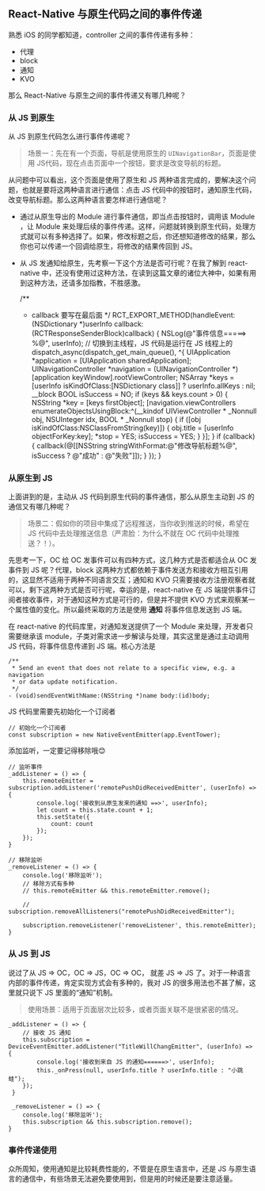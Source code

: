## React-Native 与原生代码之间的事件传递

熟悉 iOS 的同学都知道，controller 之间的事件传递有多种：

* 代理
* block
* 通知
* KVO

那么 React-Native 与原生之间的事件传递又有哪几种呢？

### 从 JS 到原生
从 JS 到原生代码怎么进行事件传递呢？
> 场景一：先在有一个页面，导航是使用原生的 `UINavigationBar`，页面是使用 JS代码，现在点击页面中一个按钮，要求是改变导航的标题。

从问题中可以看出，这个页面是使用了原生和 JS 两种语言完成的，要解决这个问题，也就是要将这两种语言进行通信：点击 JS 代码中的按钮时，通知原生代码，改变导航标题。那么这两种语言要怎样进行通信呢？

* 通过从原生导出的 Module 进行事件通信，即当点击按钮时，调用该 Module ，让 Module 来处理后续的事件传递。这样，问题就转换到原生代码，处理方式就可以有多种选择了。如果，修改标题之后，你还想知道修改的结果，那么你也可以传递一个回调给原生，将修改的结果传回到 JS。
* 从 JS 发通知给原生，先考察一下这个方法是否可行呢？在我了解到 react-native 中，还没有使用过这种方法，在读到这篇文章的诸位大神中，如果有用到这种方法，还请多加指教，不胜感激。

	/**
 	 * callback 要写在最后面
 	 */
	RCT_EXPORT_METHOD(handleEvent:(NSDictionary *)userInfo callback:(RCTResponseSenderBlock)callback) {
    		NSLog(@"事件信息=====> %@", userInfo);
    		// 切换到主线程，JS 代码是运行在 JS 线程上的
    		dispatch_async(dispatch_get_main_queue(), ^{
        		UIApplication *application = [UIApplication sharedApplication];
        		UINavigationController *navigation = (UINavigationController *)[application keyWindow].rootViewController;
        		NSArray *keys = [userInfo isKindOfClass:[NSDictionary class]] ? userInfo.allKeys : nil;
        		__block BOOL isSuccess = NO;
        		if (keys && keys.count > 0) {
            			NSString *key = [keys firstObject];
            			[navigation.viewControllers enumerateObjectsUsingBlock:^(__kindof UIViewController * _Nonnull obj, NSUInteger idx, BOOL * _Nonnull stop) {
                			if ([obj isKindOfClass:NSClassFromString(key)]) {
                    				obj.title = [userInfo objectForKey:key];
                    				*stop = YES;
                    				isSuccess = YES;
                			}
            			}];
        		}
        		if (callback) {
            		callback(@[[NSString stringWithFormat:@"修改导航标题%@", isSuccess ? @"成功" : @"失败"]]);
        		}
    		});
	}


### 从原生到 JS
上面讲到的是，主动从 JS 代码到原生代码的事件通信，那么从原生主动到 JS 的通信又有哪几种呢？
> 场景二：假如你的项目中集成了远程推送，当你收到推送的时候，希望在 JS 代码中去处理推送信息（严肃脸：为什么不就在 OC 代码中处理推送？！）。

先思考一下，OC 给 OC 发事件可以有四种方式，这几种方式是否都适合从 OC 发事件到 JS 呢？代理，block 这两种方式都依赖于事件发送方和接收方相互引用的，这显然不适用于两种不同语言交互；通知和 KVO 只需要接收方注册观察者就可以，剩下这两种方式是否可行呢，幸运的是，react-native 在 JS 端提供事件订阅者接收事件，对于通知这种方式是可行的，但是并不提供 KVO 方式来观察某一个属性值的变化。所以最终采取的方法是使用 **通知** 将事件信息发送到 JS 端。

在 react-native 的代码库里，对通知发送提供了一个 Module 来处理，开发者只需要继承该 module，子类对需求进一步解读与处理，其实这里是通过主动调用 JS 代码，将事件信息传递到 JS 端。核心方法是 

	/**
 	 * Send an event that does not relate to a specific view, e.g. a navigation
 	 * or data update notification.
 	 */
	- (void)sendEventWithName:(NSString *)name body:(id)body;


JS 代码里需要先初始化一个订阅者

	// 初始化一个订阅者
	const subscription = new NativeEventEmitter(app.EventTower);

添加监听，一定要记得移除哦😊

	// 监听事件
  	_addListener = () => {
    	this.remoteEmitter = subscription.addListener('remotePushDidReceivedEmitter', (userInfo) => {
      		console.log('接收到从原生发来的通知 ==>', userInfo);
      		let count = this.state.count + 1;
      		this.setState({
        		count: count
      		});
    	});
  	}

  	// 移除监听
  	_removeListener = () => {
    	console.log('移除监听');
    	// 移除方式有多种
    	// this.remoteEmitter && this.remoteEmitter.remove();

    	// subscription.removeAllListeners("remotePushDidReceivedEmitter");

    	subscription.removeListener('removeListener', this.remoteEmitter);
  	}

### 从 JS 到 JS
说过了从 JS  => OC，OC => JS，OC => OC， 就差 JS => JS 了。对于一种语言内部的事件传递，肯定实现方式会有多种的，我对 JS 的很多用法也不甚了解，这里就只说下 JS 里面的“通知”机制。
> 使用场景：适用于页面层次比较多，或者页面关联不是很紧密的情况。

	_addListener = () => {
    	// 接收 JS 通知
    	this.subscription = DeviceEventEmitter.addListener("TitleWillChangEmitter", (userInfo) => {
      		console.log('接收到来自 JS 的通知======>', userInfo);
      		this._onPress(null, userInfo.title ? userInfo.title : "小跳蛙");
    	});
 	 }

 	 _removeListener = () => {
    	console.log('移除监听');
    	this.subscription && this.subscription.remove();
  	}

### 事件传递使用
众所周知，使用通知是比较耗费性能的，不管是在原生语言中，还是 JS 与原生语言的通信中，有些场景无法避免要使用到，但是用的时候还是要注意适量。
